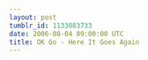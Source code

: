 ```yaml
---
layout: post
tumblr_id: 1133083733
date: 2006-08-04 09:00:00 UTC
title: OK Go - Here It Goes Again
---
```


<object width="500" height="400"><param name="movie" value="http://www.youtube.com/v/pv5zWaTEVkI"></param><embed src="http://www.youtube.com/v/pv5zWaTEVkI" type="application/x-shockwave-flash" width="500" height="400"></embed></object>
